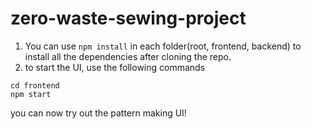 # zero-waste-sewing-project

1. You can use ```npm install``` in each folder(root, frontend, backend) to install all the dependencies after cloning the repo.
2. to start the UI, use the following commands
  ```
  cd frontend
  npm start
  ```
  you can now try out the pattern making UI!
